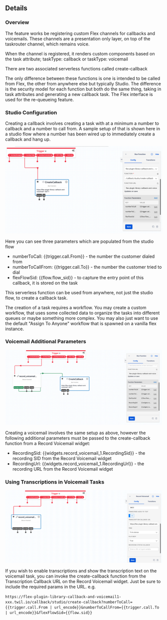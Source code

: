 ## Details

### Overview

The feature works be registering custom Flex channels for callbacks and voicemails. These channels are a presentation only layer, on top of the taskrouter channel, which remains voice.

When the channel is registered, it renders custom components based on the task attribute; taskType: callback or taskType: voicemail

There are two associated serverless functions called create-callback

The only difference between these functions is one is intended to be called from Flex, the other from anywhere else but typically Studio. The difference is the security model for each function but both do the same thing, taking in task attributes and generating a new callback task. The Flex interface is used for the re-queueing feature.

### Studio Configuration

Creating a callback involves creating a task with at a minimum a number to callback and a number to call from. A sample setup of that is shown here in a studio flow where a number has been wired up to immediately create a callback and hang up.

![Studio configuration](https://raw.githubusercontent.com/twilio/flex-plugin-library-callback-and-voicemail/main/screenshots/studio_configuration_callback.png)

Here you can see three parameters which are populated from the studio flow

- numberToCall: {{trigger.call.From}} - the number the customer dialed from
- numberToCallFrom: {{trigger.call.To}} - the number the customer tried to dial
- flexFlowSid: {{flow.flow_sid}} - to capture the entry point of this callback, it is stored on the task

This serverless function can be used from anywhere, not just the studio flow, to create a callback task.

The creation of a task requires a workflow. You may create a custom workflow, that uses some collected data to organize the tasks into different queues or maybe something more complex. You may also just want to use the default "Assign To Anyone" workflow that is spawned on a vanilla flex instance.

### Voicemail Additional Parameters

![Studio configuration for voicemail](https://raw.githubusercontent.com/twilio/flex-plugin-library-callback-and-voicemail/main/screenshots/studio_configuration_voicemail.png)

Creating a voicemail involves the same setup as above, however the following additional parameters must be passed to the create-callback function from a Record Voicemail widget:

- RecordingSid: {{widgets.record_voicemail_1.RecordingSid}} - the recording SID from the Record Voicemail widget
- RecordingUrl: {{widgets.record_voicemail_1.RecordingUrl}} - the recording URL from the Record Voicemail widget

### Using Transcriptions in Voicemail Tasks

![Studio configuration for transcription](https://raw.githubusercontent.com/twilio/flex-plugin-library-callback-and-voicemail/main/screenshots/studio_configuration_transcript.png)

If you wish to enable transcriptions and show the transcription text on the voicemail task, you can invoke the create-callback function from the Transcription Callback URL on the Record Voicemail widget. Just be sure to include the required params in the URL. e.g.

`https://flex-plugin-library-callback-and-voicemail1-xxx.twil.io/callback/studio/create-callback?numberToCall={{trigger.call.From | url_encode}}&numberToCallFrom={{trigger.call.To | url_encode}}&flexFlowSid={{flow.sid}}`
